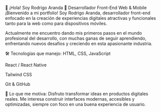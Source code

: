👋 ¡Hola! Soy Rodrigo Aranda
🚀 Desarrollador Front-End Web & Mobile
¡Bienvenido a mi portfolio! Soy Rodrigo Aranda, desarrollador front-end enfocado en la creación de experiencias digitales atractivas y funcionales tanto para la web como para dispositivos móviles.

Actualmente me encuentro dando mis primeros pasos en el mundo profesional del desarrollo, con muchas ganas de seguir aprendiendo, enfrentando nuevos desafíos y creciendo en esta apasionante industria.

🛠️ Tecnologías que manejo:
HTML, CSS, JavaScript

React / React Native

Tailwind CSS

Git & GitHub

📌 Lo que me motiva:
Disfruto transformar ideas en productos digitales reales. Me interesa construir interfaces modernas, accesibles y optimizadas, siempre con foco en una buena experiencia de usuario.
